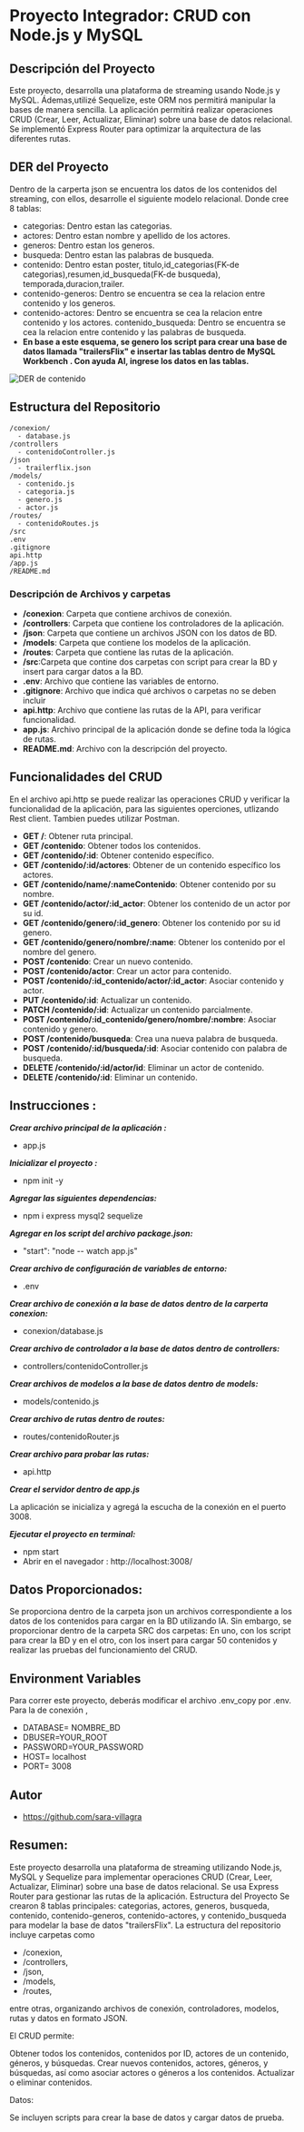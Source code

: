 # Proyecto Integrador: CRUD con Node.js y MySQL

## Descripción del Proyecto

Este proyecto, desarrolla una plataforma de streaming usando Node.js y MySQL. Ádemas,utilizé Sequelize, este ORM nos permitirá manipular la bases de manera sencilla. La aplicación permitirá realizar operaciones CRUD (Crear, Leer, Actualizar, Eliminar) sobre una base de datos relacional. Se implementó Express Router para optimizar la arquitectura de las diferentes rutas.

## DER del Proyecto

Dentro de la carperta json se encuentra los datos de los contenidos del streaming, con ellos, desarrolle el siguiente modelo relacional. Donde cree 8 tablas:
- categorias:
Dentro estan las categorias.
- actores:
Dentro estan nombre y apellido de los actores.
- generos:
Dentro estan los generos.
- busqueda:
Dentro estan las palabras de busqueda.
- contenido:
Dentro estan  poster, titulo,id_categorias(FK-de categorias),resumen,id_busqueda(FK-de busqueda), temporada,duracion,trailer.
- contenido-generos:
Dentro se encuentra se cea la relacion entre contenido y los generos.
- contenido-actores:
Dentro se encuentra se cea la relacion entre contenido y los actores.
contenido_busqueda:
Dentro se encuentra se cea la relacion entre contenido y las palabras de busqueda.
- **En base a este esquema, se genero los script para crear una base de datos llamada "trailersFlix" e insertar las tablas dentro de MySQL Workbench .
Con ayuda AI, ingrese los datos en las tablas.**

![DER de contenido](src/diagrama/trailerFLIX2.png)


## Estructura del Repositorio

```plaintext
/conexion/
  - database.js
/controllers
  - contenidoController.js
/json
  - trailerflix.json
/models/
  - contenido.js
  - categoria.js
  - genero.js
  - actor.js
/routes/
  - contenidoRoutes.js
/src
.env
.gitignore  
api.http
/app.js
/README.md
```

### Descripción de Archivos y carpetas

- **/conexion**: Carpeta que contiene archivos de conexión.
- **/controllers**: Carpeta que contiene los controladores de la aplicación.
- **/json**: Carpeta que contiene un archivos JSON con los datos de BD.
- **/models**: Carpeta que contiene los modelos de la aplicación.
- **/routes**: Carpeta que contiene las rutas de la aplicación.
- **/src**:Carpeta que contine dos carpetas con script para crear la BD y insert para cargar datos a la BD.
- **.env**: Archivo que contiene las variables de entorno.
- **.gitignore**: Archivo que indica qué archivos o carpetas no se deben incluir
- **api.http**: Archivo que contiene las rutas de la API, para verificar funcionalidad.
- **app.js**: Archivo principal de la aplicación donde se define toda la lógica de rutas. 
- **README.md**: Archivo con la descripción del proyecto.

## Funcionalidades del CRUD
En el archivo api.http se puede realizar las operaciones CRUD y verificar la funcionalidad de la aplicación, para las siguientes operciones, utlizando Rest client. Tambien puedes utilizar Postman.

- **GET /**: Obtener ruta principal.
- **GET /contenido**: Obtener todos los contenidos.
- **GET /contenido/:id**: Obtener contenido específico.
- **GET /contenido/:id/actores**: Obtener de un contenido específico los actores.
- **GET /contenido/name/:nameContenido**: Obtener contenido por su nombre.
- **GET /contenido/actor/:id_actor**: Obtener los contenido de un actor por su id.
- **GET /contenido/genero/:id_genero**: Obtener los contenido por su id genero.
- **GET /contenido/genero/nombre/:name**: Obtener los contenido por el nombre del genero.
- **POST /contenido**: Crear un nuevo contenido.
- **POST /contenido/actor**: Crear un actor para contenido.
- **POST /contenido/:id_contenido/actor/:id_actor**: Asociar contenido y actor.
- **PUT /contenido/:id**: Actualizar un contenido.
- **PATCH /contenido/:id**: Actualizar un contenido parcialmente.
- **POST /contenido/:id_contenido/genero/nombre/:nombre**: Asociar contenido y genero.
- **POST /contenido/busqueda**: Crea una nueva palabra de busqueda.
- **POST /contenido/:id/busqueda/:id**: Asociar contenido con palabra de busqueda.
- **DELETE /contenido/:id/actor/id**: Eliminar un actor de contenido. 
- **DELETE /contenido/:id**: Eliminar un contenido. 


## Instrucciones :


***Crear archivo principal de la aplicación :***
- app.js

***Inicializar el proyecto :***
- npm init -y

***Agregar las siguientes dependencias:***

- npm i express mysql2 sequelize

***Agregar en los script del archivo package.json:***
 
- "start": "node  -- watch app.js"

***Crear archivo de configuración de variables de entorno:***

- .env

***Crear archivo de conexión a la base de datos dentro de la carperta conexion:***

- conexion/database.js

***Crear archivo de controlador a la base de datos dentro de controllers:***

- controllers/contenidoController.js

***Crear archivos de modelos a la base de datos dentro de models:***

- models/contenido.js

***Crear archivo de rutas dentro de routes:***

- routes/contenidoRouter.js

***Crear archivo para probar las rutas:***

- api.http

***Crear el servidor dentro de app.js***

La aplicación se inicializa y agregá la escucha de la conexión en el puerto 3008.

***Ejecutar el proyecto en terminal:***

- npm start
- Abrir en el navegador :
 http://localhost:3008/


## Datos Proporcionados:
Se proporciona dentro de la carpeta json un archivos correspondiente a los datos de los contenidos para cargar en la BD utilizando IA.
Sin embargo, se proporcionar dentro de la carpeta SRC dos carpetas: En uno, con los script para crear la BD y en el otro, con los insert para cargar 50 contenidos y realizar las pruebas del funcionamiento del CRUD.


## Environment Variables
Para correr este proyecto, deberás modificar el archivo .env_copy por .env.
Para la de conexión , 
- DATABASE= NOMBRE_BD
- DBUSER=YOUR_ROOT
- PASSWORD=YOUR_PASSWORD
- HOST= localhost
- PORT= 3008

## Autor
- https://github.com/sara-villagra


## Resumen:
Este proyecto desarrolla una plataforma de streaming utilizando Node.js, MySQL y Sequelize para implementar operaciones CRUD (Crear, Leer, Actualizar, Eliminar) sobre una base de datos relacional. Se usa Express Router para gestionar las rutas de la aplicación.
Estructura del Proyecto
Se crearon 8 tablas principales: categorias, actores, generos, busqueda, contenido, contenido-generos, contenido-actores, y contenido_busqueda para modelar la base de datos "trailersFlix".
La estructura del repositorio incluye carpetas como 
- /conexion, 
- /controllers, 
- /json, 
- /models, 
- /routes, 


entre otras, organizando archivos de conexión, controladores, modelos, rutas y datos en formato JSON.


El CRUD permite:


Obtener todos los contenidos, contenidos por ID, actores de un contenido, géneros, y búsquedas.
Crear nuevos contenidos, actores, géneros, y búsquedas, así como asociar actores o géneros a los contenidos.
Actualizar o eliminar contenidos.

Datos:


Se incluyen scripts para crear la base de datos y cargar datos de prueba.


